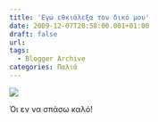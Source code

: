 ```yaml
---
title: 'Εγώ εθκιάλεξα τον δικό μου'
date: 2009-12-07T20:58:00.001+01:00
draft: false
url: 
tags:
  - Blogger Archive
categories: Παλιά
---
```


[![](https://blogger.googleusercontent.com/img/b/R29vZ2xl/AVvXsEi0q4cvmFZBLntxRhYQDt3MNQ9rHPb9qs_EyV-ms4og3vmry60Ny5A9wIlELp_CEMUTM6gT7YrayTKpy4oJdcW36c20TMI9vns9I0oZfxomIbCZ1DetxwACF6nfPSRn7CFdGt4V0zKQsLo/s400/avion_g_872.jpg)](https://blogger.googleusercontent.com/img/b/R29vZ2xl/AVvXsEi0q4cvmFZBLntxRhYQDt3MNQ9rHPb9qs_EyV-ms4og3vmry60Ny5A9wIlELp_CEMUTM6gT7YrayTKpy4oJdcW36c20TMI9vns9I0oZfxomIbCZ1DetxwACF6nfPSRn7CFdGt4V0zKQsLo/s1600-h/avion_g_872.jpg)  

Όι εν να σπάσω καλό!
